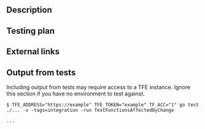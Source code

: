 <!--
Thank you for contributing to hashicorp/go-tfe! Please read docs/CONTRIBUTING.md for detailed information when preparing your change.

Here's what to expect after the pull request is opened:

The test suite contains many acceptance tests that are run against a test version of Terraform Cloud, and additional testing is done against Terraform Enterprise. You can read more about running the tests against your own Terraform Enterprise environment in TESTS.md. Our CI system (CircleCI) will not test your fork unless you are an authorized employee, so a HashiCorp maintainer will initiate the tests for you and report any missing tests or simple problems. In order to speed up this process, it's not uncommon for your commits to be incorporated into another PR that we can commit test changes to.

Your change, depending on its impact, may be released in the following ways:

  1. For impactful bug fixes, it can be released fairly quickly as a patch release.
  2. For noncritical bug fixes and new features, it will be incorporated into the next minor version release.
  3. For breaking changes (those changes that alter the public method signatures), more consideration must be made and alternatives may be considered, depending on upgrade difficulty and release schedule.

Please note that API features that are not generally available should not be merged/released without prior discussion with the maintainers. See docs/CONTRIBUTING Section "Adding API changes that are not generally available" for more information.

Please fill out the remaining template to assist code reviewers and testers with incorporating your change. If a section does not apply, feel free to delete it.
-->

## Description

<!-- Describe why you're making this change. -->

## Testing plan

<!--
1.  _Describe how to replicate_
1.  _the conditions under which your code performs its purpose,_
1.  _including example code to run where necessary._
-->

## External links

<!--
_Include any links here that might be helpful for people reviewing your PR. If there are none, feel free to delete this section._

- [API documentation](https://www.terraform.io/docs/cloud/api/xxxx.html)
- [Related PR](https://github.com/terraform-providers/terraform-provider-tfe/pull/xxxx)

-->

## Output from tests
Including output from tests may require access to a TFE instance. Ignore this section if you have no environment to test against.

<!--
_Please run the tests locally for any files you changes and include the output here._
-->
```
$ TFE_ADDRESS="https://example" TFE_TOKEN="example" TF_ACC="1" go test ./... -v -tags=integration -run TestFunctionsAffectedByChange

...
```
